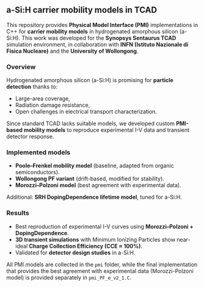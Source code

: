 ## a-Si:H carrier mobility models in TCAD

This repository provides **Physical Model Interface (PMI)** implementations in C++ for **carrier mobility models** in hydrogenated amorphous silicon (a-Si:H). This work was developed for the **Synopsys Sentaurus TCAD** simulation environment, in collaboration with **INFN (Istituto Nazionale di Fisica Nucleare)** and the **University of Wollongong**.

### Overview

Hydrogenated amorphous silicon (a-Si:H) is promising for **particle detection** thanks to:
- Large-area coverage,
- Radiation damage resistance,
- Open challenges in electrical transport characterization.

Since standard TCAD lacks suitable models, we developed custom **PMI-based mobility models** to reproduce experimental I-V data and transient detector response.

### Implemented models

- **Poole–Frenkel mobility model** (baseline, adapted from organic semiconductors).  
- **Wollongong PF variant** (drift-based, modified for stability).  
- **Morozzi–Polzoni model** (best agreement with experimental data).  

Additional: **SRH DopingDependence lifetime model**, tuned for a-Si:H.

### Results

- Best reproduction of experimental I-V curves using **Morozzi–Polzoni + DopingDependence**.  
- **3D transient simulations** with Minimum Ionizing Particles show near-ideal **Charge Collection Efficiency (CCE $\approx$ 100%)**.  
- Validated for **detector design studies** in a-Si:H.

All PMI models are collected in the `pmi` folder, while the final implementation that provides the best agreement with experimental data (Morozzi-Polzoni model) is provided separately in `pmi_PF_e_v2_1.C`.
